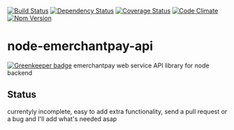 [![Build Status](https://travis-ci.org/vincentbriglia/node-emerchantpay-api.svg?style=flat-square)](https://travis-ci.org/vincentbriglia/node-emerchantpay-api)
[![Dependency Status](https://gemnasium.com/vincentbriglia/node-emerchantpay-api.svg?style=flat-square)](https://gemnasium.com/vincentbriglia/node-emerchantpay-api)
[![Coverage Status](https://coveralls.io/repos/vincentbriglia/node-emerchantpay-api/badge.svg?style=flat-square)](https://coveralls.io/r/vincentbriglia/node-emerchantpay-api)
[![Code Climate](https://codeclimate.com/github/vincentbriglia/node-emerchantpay-api/badges/gpa.svg?style=flat-square)](https://codeclimate.com/github/vincentbriglia/node-emerchantpay-api)
[![Npm Version](https://badge.fury.io/js/node-emerchantpay-api.svg)](http://badge.fury.io/js/node-emerchantpay-api)

# node-emerchantpay-api

[![Greenkeeper badge](https://badges.greenkeeper.io/vincentbriglia/node-emerchantpay-api.svg)](https://greenkeeper.io/)
emerchantpay web service API library for node backend

## Status
currentyly incomplete, easy to add extra functionality, send a pull request or a bug and I'll add what's needed asap
